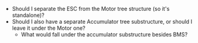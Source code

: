 * Should I separate the ESC from the Motor tree structure (so it's standalone)?
* Should I also have a separate Accumulator tree substructure, or should I leave it under the Motor one?
  - What would fall under the accumulator substructure besides BMS?




